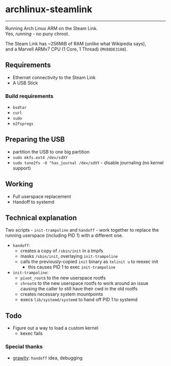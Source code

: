 # archlinux-steamlink
---
Running Arch Linux ARM on the Steam Link.  
Yes, *running* - no puny chroot.  

The Steam Link has ~256MiB of RAM (unlike what Wikipedia says),  
and a Marvell ARMv7 CPU (1 Core, 1 Thread) (`MV88DE3108`).  

## Requirements
- Ethernet connectivity to the Steam Link
- A USB Stick

### Build requirements
- `bsdtar`
- `curl`
- `sudo`
- `e2fsprogs`

## Preparing the USB
- partition the USB to one big partition
- `sudo mkfs.ext4 /dev/sdXY`
- `sudo tune2fs -O ^has_journal /dev/sdXY` - disable journaling (no kernel support)

## Working
- Full userspace replacement
- Handoff to systemd

## Technical explanation
Two scripts - `init-trampoline` and `handoff` - work together to replace
the running userspace (including PID 1) with a different one.  
- `handoff`:
  - creates a copy of `/sbin/init` in a tmpfs
  - masks `/sbin/init`, overlaying `init-trampoline`
  - calls the previously-copied `init` binary as `telinit u` to reexec init
    - this causes PID 1 to exec `init-trampoline`
- `init-trampoline`:
  - `pivot_root`s to the new userspace rootfs
  - `chroot`s to the new userspace rootfs to work around an issue causing the caller to still have their cwd in the old rootfs
  - creates necessary system mountpoints
  - execs `lib/systemd/systemd` to hand off PID 1 to systemd

## Todo
- Figure out a way to load a custom kernel
  - kexec fails


### Special thanks
- [grawity](https://github.com/grawity): `handoff` idea, debugging
